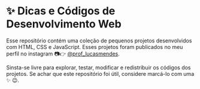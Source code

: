 # :sparkles: Dicas e Códigos de Desenvolvimento Web

Esse repositório contém uma coleção de pequenos projetos desenvolvidos com HTML, CSS e JavaScript. Esses projetos foram publicados no meu perfil no instagram 📷👉 [@prof_lucasmendes](https://www.instagram.com/prof_lucasmendes/).

Sinsta-se livre para explorar, testar, modificar e redistribuir os códigos dos projetos. Se achar que este repositório foi útil, considere marcá-lo com uma :sparkles: 😉.
